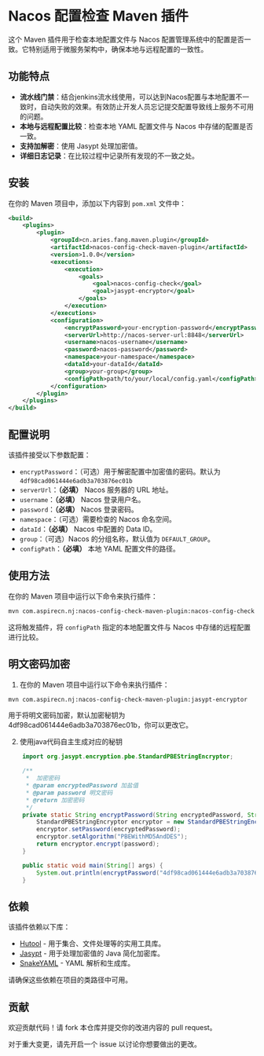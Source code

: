# Nacos 配置检查 Maven 插件

这个 Maven 插件用于检查本地配置文件与 Nacos 配置管理系统中的配置是否一致。它特别适用于微服务架构中，确保本地与远程配置的一致性。

## 功能特点

- **流水线门禁**：结合jenkins流水线使用，可以达到Nacos配置与本地配置不一致时，自动失败的效果。有效防止开发人员忘记提交配置导致线上服务不可用的问题。
- **本地与远程配置比较**：检查本地 YAML 配置文件与 Nacos 中存储的配置是否一致。
- **支持加解密**：使用 Jasypt 处理加密值。
- **详细日志记录**：在比较过程中记录所有发现的不一致之处。

## 安装

在你的 Maven 项目中，添加以下内容到 `pom.xml` 文件中：

```xml
<build>
    <plugins>
        <plugin>
            <groupId>cn.aries.fang.maven.plugin</groupId>
            <artifactId>nacos-config-check-maven-plugin</artifactId>
            <version>1.0.0</version>
            <executions>
                <execution>
                    <goals>
                        <goal>nacos-config-check</goal>
                        <goal>jasypt-encryptor</goal>
                    </goals>
                </execution>
            </executions>
            <configuration>
                <encryptPassword>your-encryption-password</encryptPassword>
                <serverUrl>http://nacos-server-url:8848</serverUrl>
                <username>nacos-username</username>
                <password>nacos-password</password>
                <namespace>your-namespace</namespace>
                <dataId>your-dataId</dataId>
                <group>your-group</group>
                <configPath>path/to/your/local/config.yaml</configPath>
            </configuration>
        </plugin>
    </plugins>
</build>
```

## 配置说明

该插件接受以下参数配置：

- `encryptPassword`：（可选）用于解密配置中加密值的密码。默认为 `4df98cad061444e6adb3a703876ec01b`
- `serverUrl`：**（必填）** Nacos 服务器的 URL 地址。
- `username`：**（必填）** Nacos 登录用户名。
- `password`：**（必填）** Nacos 登录密码。
- `namespace`：（可选）需要检查的 Nacos 命名空间。
- `dataId`：**（必填）** Nacos 中配置的 Data ID。
- `group`：（可选）Nacos 的分组名称，默认值为 `DEFAULT_GROUP`。
- `configPath`：**（必填）** 本地 YAML 配置文件的路径。

## 使用方法

在你的 Maven 项目中运行以下命令来执行插件：

```bash
mvn com.aspirecn.nj:nacos-config-check-maven-plugin:nacos-config-check
```

这将触发插件，将 `configPath` 指定的本地配置文件与 Nacos 中存储的远程配置进行比较。

## 明文密码加密

1. 在你的 Maven 项目中运行以下命令来执行插件：
```bash
mvn com.aspirecn.nj:nacos-config-check-maven-plugin:jasypt-encryptor
```
用于将明文密码加密，默认加密秘钥为4df98cad061444e6adb3a703876ec01b，你可以更改它。


2. 使用java代码自主生成对应的秘钥

```java
    import org.jasypt.encryption.pbe.StandardPBEStringEncryptor;

    /**
     *  加密密码
     * @param encryptedPassword 加盐值
     * @param password 明文密码
     * @return 加密密码
     */
    private static String encryptPassword(String encryptedPassword, String password) {
        StandardPBEStringEncryptor encryptor = new StandardPBEStringEncryptor();
        encryptor.setPassword(encryptedPassword);
        encryptor.setAlgorithm("PBEWithMD5AndDES");
        return encryptor.encrypt(password);
    }

    public static void main(String[] args) {
        System.out.println(encryptPassword("4df98cad061444e6adb3a703876ec01b", "123456"));
    }
```

## 依赖

该插件依赖以下库：

- [Hutool](https://hutool.cn/) - 用于集合、文件处理等的实用工具库。
- [Jasypt](https://www.jasypt.org/) - 用于处理加密值的 Java 简化加密库。
- [SnakeYAML](https://bitbucket.org/snakeyaml/snakeyaml) - YAML 解析和生成库。

请确保这些依赖在项目的类路径中可用。

## 贡献

欢迎贡献代码！请 fork 本仓库并提交你的改进内容的 pull request。

对于重大变更，请先开启一个 issue 以讨论你想要做出的更改。
